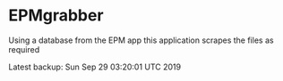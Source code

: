 # EPMgrabber
Using a database from the EPM app this application scrapes the files as required


Latest backup: Sun Sep 29 03:20:01 UTC 2019
